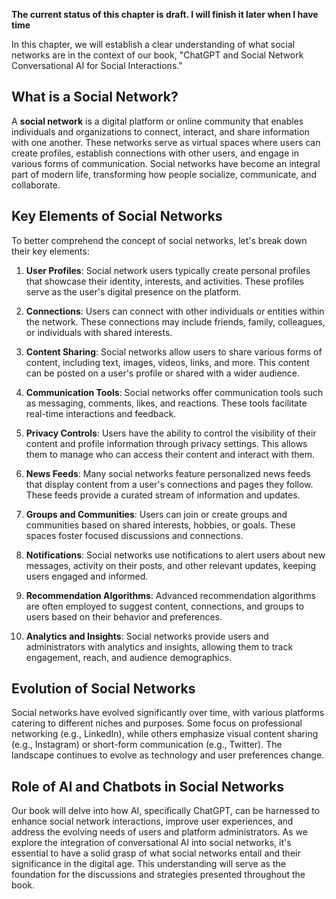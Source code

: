 **The current status of this chapter is draft. I will finish it later when I have time**

In this chapter, we will establish a clear understanding of what social networks are in the context of our book, "ChatGPT and Social Network Conversational AI for Social Interactions."

What is a Social Network?
-------------------------

A **social network** is a digital platform or online community that enables individuals and organizations to connect, interact, and share information with one another. These networks serve as virtual spaces where users can create profiles, establish connections with other users, and engage in various forms of communication. Social networks have become an integral part of modern life, transforming how people socialize, communicate, and collaborate.

Key Elements of Social Networks
-------------------------------

To better comprehend the concept of social networks, let's break down their key elements:

1. **User Profiles**: Social network users typically create personal profiles that showcase their identity, interests, and activities. These profiles serve as the user's digital presence on the platform.

2. **Connections**: Users can connect with other individuals or entities within the network. These connections may include friends, family, colleagues, or individuals with shared interests.

3. **Content Sharing**: Social networks allow users to share various forms of content, including text, images, videos, links, and more. This content can be posted on a user's profile or shared with a wider audience.

4. **Communication Tools**: Social networks offer communication tools such as messaging, comments, likes, and reactions. These tools facilitate real-time interactions and feedback.

5. **Privacy Controls**: Users have the ability to control the visibility of their content and profile information through privacy settings. This allows them to manage who can access their content and interact with them.

6. **News Feeds**: Many social networks feature personalized news feeds that display content from a user's connections and pages they follow. These feeds provide a curated stream of information and updates.

7. **Groups and Communities**: Users can join or create groups and communities based on shared interests, hobbies, or goals. These spaces foster focused discussions and connections.

8. **Notifications**: Social networks use notifications to alert users about new messages, activity on their posts, and other relevant updates, keeping users engaged and informed.

9. **Recommendation Algorithms**: Advanced recommendation algorithms are often employed to suggest content, connections, and groups to users based on their behavior and preferences.

10. **Analytics and Insights**: Social networks provide users and administrators with analytics and insights, allowing them to track engagement, reach, and audience demographics.

Evolution of Social Networks
----------------------------

Social networks have evolved significantly over time, with various platforms catering to different niches and purposes. Some focus on professional networking (e.g., LinkedIn), while others emphasize visual content sharing (e.g., Instagram) or short-form communication (e.g., Twitter). The landscape continues to evolve as technology and user preferences change.

Role of AI and Chatbots in Social Networks
------------------------------------------

Our book will delve into how AI, specifically ChatGPT, can be harnessed to enhance social network interactions, improve user experiences, and address the evolving needs of users and platform administrators. As we explore the integration of conversational AI into social networks, it's essential to have a solid grasp of what social networks entail and their significance in the digital age. This understanding will serve as the foundation for the discussions and strategies presented throughout the book.
